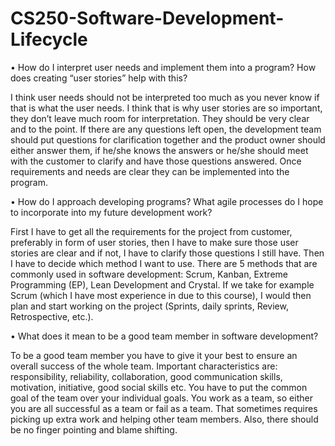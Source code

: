 # CS250-Software-Development-Lifecycle

•	How do I interpret user needs and implement them into a program? How does creating “user stories” help with this?

I think user needs should not be interpreted too much as you never know if that is what the user needs. I think that is why user stories are so important, they don’t leave much room for interpretation. They should be very clear and to the point. If there are any questions left open, the development team should put questions for clarification together and the product owner should either answer them, if he/she knows the answers or he/she should meet with the customer to clarify and have those questions answered. Once requirements and needs are clear they can be implemented into the program.


•	How do I approach developing programs? What agile processes do I hope to incorporate into my future development work?

First I have to get all the requirements for the project from customer, preferably in form of user stories, then I have to make sure those user stories are clear and if not, I have to clarify those questions I still have. Then I have to decide which method I want to use. There are 5 methods that are commonly used in software development: Scrum, Kanban, Extreme Programming (EP), Lean Development and Crystal.
If we take for example Scrum (which I have most experience in due to this course), I would then plan and start working on the project (Sprints, daily sprints, Review, Retrospective, etc.).


•	What does it mean to be a good team member in software development?

To be a good team member you have to give it your best to ensure an overall success of the whole team. Important characteristics are: responsibility, reliability, collaboration, good communication skills, motivation, initiative, good social skills etc. You have to put the common goal of the team over your individual goals. You work as a team, so either you are all successful as a team or fail as a team. That sometimes requires picking up extra work and helping other team members. Also, there should be no finger pointing and blame shifting. 
